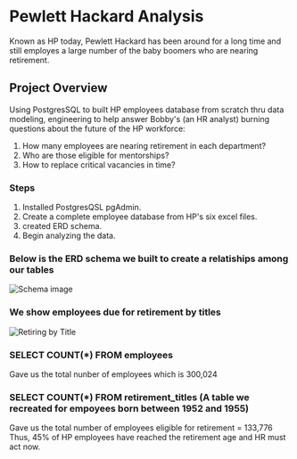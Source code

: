 # Pewlett Hackard Analysis
Known as HP today, Pewlett Hackard has been around for a long time and still employes a large number of the baby boomers who are nearing
retirement. 
## Project Overview
Using PostgresSQL to built HP employees database from scratch thru data modeling, engineering to help answer Bobby's (an HR analyst) burning questions about the future of the HP workforce:
1. How many employees are nearing retirement in each department?
2. Who are those eligible for mentorships?
3. How to replace critical vacancies in time?

### Steps
1. Installed PostgresQSL pgAdmin.
2. Create a complete employee database from HP's six excel files.
3. created ERD schema. 
4. Begin analyzing the data.

### Below is the ERD schema we built to create a relatiships among our tables
![Schema image](https://user-images.githubusercontent.com/72223864/105619915-45726f00-5dc5-11eb-8680-f091c2fa5496.JPG)

### We show employees due for retirement by titles

![Retiring by Title](https://user-images.githubusercontent.com/72223864/105620149-b7e44e80-5dc7-11eb-99d7-73d4fe011d93.JPG)


### SELECT COUNT(*) FROM employees 
Gave us the total nunber of employees which is 300,024
### SELECT COUNT(*) FROM retirement_titles (A table we recreated for empoyees born between 1952 and 1955)
Gave us the total number of employees eligible for retirement = 133,776
Thus, 45% of HP employees have reached the retirement age and HR must act now.

